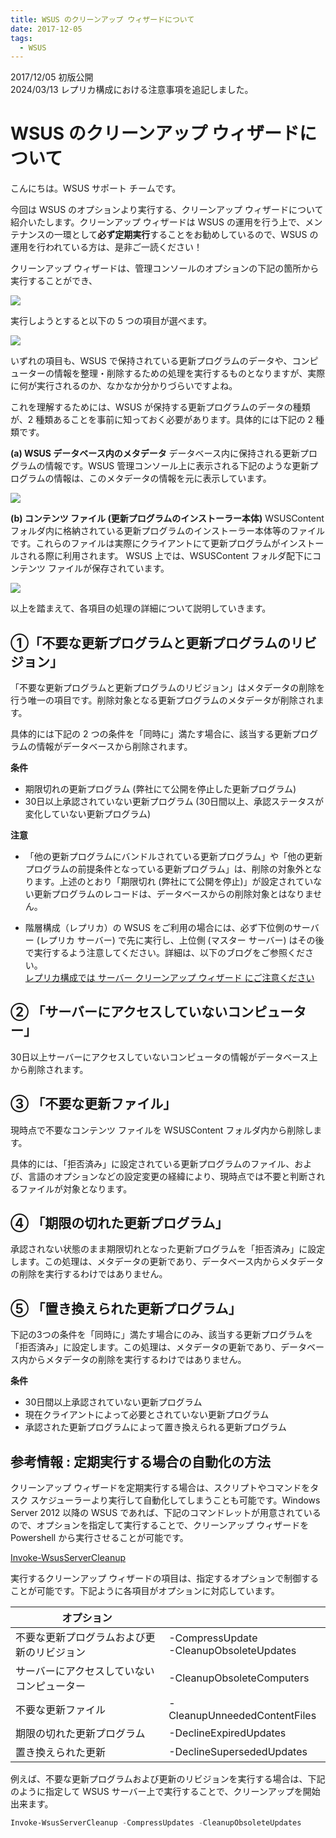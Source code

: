 ```yaml
---
title: WSUS のクリーンアップ ウィザードについて
date: 2017-12-05
tags:
  - WSUS
---
```

2017/12/05 初版公開  
2024/03/13 レプリカ構成における注意事項を追記しました。  

# WSUS のクリーンアップ ウィザードについて

こんにちは。WSUS サポート チームです。  

今回は WSUS のオプションより実行する、クリーンアップ ウィザードについて紹介いたします。クリーンアップ ウィザードは WSUS の運用を行う上で、メンテナンスの一環として**必ず定期実行**することをお勧めしているので、WSUS の運用を行われている方は、是非ご一読ください！  

クリーンアップ ウィザードは、管理コンソールのオプションの下記の箇所から実行することができ、

![](2017-12-05_01/image-20210731010839417.png)

実行しようとすると以下の 5 つの項目が選べます。

![](2017-12-05_01/image-20210731010906750.png)

いずれの項目も、WSUS で保持されている更新プログラムのデータや、コンピューターの情報を整理・削除するための処理を実行するものとなりますが、実際に何が実行されるのか、なかなか分かりづらいですよね。

これを理解するためには、WSUS が保持する更新プログラムのデータの種類が、2 種類あることを事前に知っておく必要があります。具体的には下記の 2 種類です。

**(a) WSUS データベース内のメタデータ**
データベース内に保持される更新プログラムの情報です。WSUS 管理コンソール上に表示される下記のような更新プログラムの情報は、このメタデータの情報を元に表示しています。

 ![](2017-12-05_01/image-20210731010931495.png)

**(b) コンテンツ ファイル (更新プログラムのインストーラー本体)**
WSUSContent フォルダ内に格納されている更新プログラムのインストーラー本体等のファイルです。これらのファイルは実際にクライアントにて更新プログラムがインストールされる際に利用されます。
WSUS 上では、WSUSContent フォルダ配下にコンテンツ ファイルが保存されています。

![](2017-12-05_01/image-20210731010955268.png)

以上を踏まえて、各項目の処理の詳細について説明していきます。



## ①「不要な更新プログラムと更新プログラムのリビジョン」
「不要な更新プログラムと更新プログラムのリビジョン」はメタデータの削除を行う唯一の項目です。削除対象となる更新プログラムのメタデータが削除されます。

具体的には下記の 2 つの条件を「同時に」満たす場合に、該当する更新プログラムの情報がデータベースから削除されます。 



**条件**  
- 期限切れの更新プログラム (弊社にて公開を停止した更新プログラム)  
- 30日以上承認されていない更新プログラム  (30日間以上、承認ステータスが変化していない更新プログラム)  



**注意**  
- 「他の更新プログラムにバンドルされている更新プログラム」や「他の更新プログラムの前提条件となっている更新プログラム」は、削除の対象外となります。上述のとおり「期限切れ (弊社にて公開を停止)」が設定されていない更新プログラムのレコードは、データベースからの削除対象とはなりません。

- 階層構成（レプリカ）の WSUS をご利用の場合には、必ず下位側のサーバー (レプリカ サーバー) で先に実行し、上位側 (マスター サーバー) はその後で実行するよう注意してください。詳細は、以下のブログをご参照ください。  
[レプリカ構成では サーバー クリーンアップ ウィザード にご注意ください](https://jpmem.github.io/blog/wsus/2012-06-07_01/)


## ② 「サーバーにアクセスしていないコンピューター」
30日以上サーバーにアクセスしていないコンピュータの情報がデータベース上から削除されます。




## ③ 「不要な更新ファイル」
現時点で不要なコンテンツ ファイルを WSUSContent フォルダ内から削除します。

具体的には、「拒否済み」に設定されている更新プログラムのファイル、および、言語のオプションなどの設定変更の経緯により、現時点では不要と判断されるファイルが対象となります。




## ④ 「期限の切れた更新プログラム」
承認されない状態のまま期限切れとなった更新プログラムを「拒否済み」に設定します。この処理は、メタデータの更新であり、データベース内からメタデータの削除を実行するわけではありません。



## ⑤ 「置き換えられた更新プログラム」
下記の3つの条件を「同時に」満たす場合にのみ、該当する更新プログラムを「拒否済み」に設定します。この処理は、メタデータの更新であり、データベース内からメタデータの削除を実行するわけではありません。



**条件**  
- 30日間以上承認されていない更新プログラム
- 現在クライアントによって必要とされていない更新プログラム
- 承認された更新プログラムによって置き換えられる更新プログラム

## 参考情報 : 定期実行する場合の自動化の方法
クリーンアップ ウィザードを定期実行する場合は、スクリプトやコマンドをタスク スケジューラーより実行して自動化してしまうことも可能です。Windows Server 2012 以降の WSUS であれば、下記のコマンドレットが用意されているので、オプションを指定して実行することで、クリーンアップ ウィザードを Powershell から実行させることが可能です。

[Invoke-WsusServerCleanup](https://docs.microsoft.com/ja-jp/powershell/module/updateservices/Invoke-WsusServerCleanup?view=windowsserver2016-ps)

実行するクリーンアップ ウィザードの項目は、指定するオプションで制御することが可能です。下記ように各項目がオプションに対応しています。



| オプション                                 |                                            |
| ------------------------------------------ | ------------------------------------------ |
| 不要な更新プログラムおよび更新のリビジョン | -CompressUpdate<br>-CleanupObsoleteUpdates |
| サーバーにアクセスしていないコンピューター | -CleanupObsoleteComputers                  |
| 不要な更新ファイル                         | -CleanupUnneededContentFiles               |
| 期限の切れた更新プログラム                 | -DeclineExpiredUpdates                     |
| 置き換えられた更新                         | -DeclineSupersededUpdates                  |

例えば、不要な更新プログラムおよび更新のリビジョンを実行する場合は、下記のように指定して WSUS サーバー上で実行することで、クリーンアップを開始出来ます。

```powershell
Invoke-WsusServerCleanup -CompressUpdates -CleanupObsoleteUpdates
```

